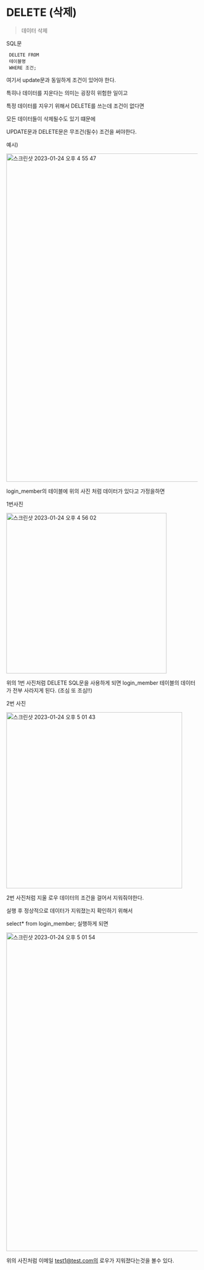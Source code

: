 # DELETE (삭제)

> 데이터 삭제 

SQL문 

```
 DELETE FROM
 테이블명 
 WHERE 조건; 
```

여기서 update문과 동일하게 조건이 있어야 한다.

특히나 데이터를 지운다는 의미는 굉장히 위험한 일이고 

특정 데이터를 지우기 위해서 DELETE를 쓰는데 조건이 없다면 

모든 데이터들이 삭제될수도 있기 떄문에 

UPDATE문과 DELETE문은 무조건(필수) 조건을 써야한다.


예시)

<img width="863" alt="스크린샷 2023-01-24 오후 4 55 47" src="https://user-images.githubusercontent.com/104719555/214239077-ed9fc082-4dc2-4b9f-8526-c633d1ae09d2.png">

login_member의 테이블에 위의 사진 처럼 데이터가 있다고 가정을하면 

1번사진 

<img width="422" alt="스크린샷 2023-01-24 오후 4 56 02" src="https://user-images.githubusercontent.com/104719555/214239162-e3b3b557-a43f-4189-9617-5edf69b7d548.png">

위의 1번 사진처럼 DELETE SQL문을 사용하게 되면 login_member 테이블의 데이터가 전부 사라지게 된다. (조심 또 조심!!)

2번 사진 

<img width="463" alt="스크린샷 2023-01-24 오후 5 01 43" src="https://user-images.githubusercontent.com/104719555/214240105-7e258122-ee7d-4d67-925c-a70cadacf361.png">

2번 사진처럼 지울 로우 데이터의 조건을 걸어서 지워줘야한다.

실행 후 정상적으로 데이터가 지워졌는지 확인하기 위해서 

select* from login_member; 실행하게 되면 

<img width="838" alt="스크린샷 2023-01-24 오후 5 01 54" src="https://user-images.githubusercontent.com/104719555/214240306-a49ed04c-97ec-4fa7-9b34-6c94d5331d3a.png">

위의 사진처럼 이메일 test1@test.com의 로우가 지워졌다는것을 볼수 있다.

